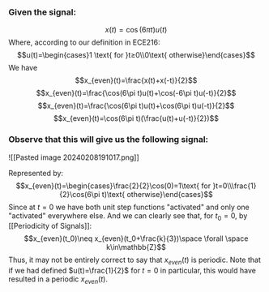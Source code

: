 
### Given the signal:
$$x(t)=\cos(6\pi t)u(t)$$
Where, according to our definition in ECE216:
$$u(t)=\begin{cases}1 \text{ for }t≥0\\0\text{ otherwise}\end{cases}$$
We have $$x_{even}(t)=\frac{x(t)+x(-t)}{2}$$
$$x_{even}(t)=\frac{\cos(6\pi t)u(t)+\cos(-6\pi t)u(-t)}{2}$$$$x_{even}(t)=\frac{\cos(6\pi t)u(t)+\cos(6\pi t)u(-t)}{2}$$$$x_{even}(t)=\cos(6\pi t)(\frac{u(t)+u(-t)}{2})$$


### Observe that this will give us the following signal:
![[Pasted image 20240208191017.png]]

Represented by:
$$x_{even}(t)=\begin{cases}\frac{2}{2}\cos(0)=1\text{ for }t=0\\\frac{1}{2}\cos(6\pi t)\text{ otherwise}\end{cases}$$
Since at $t=0$ we have both unit step functions "activated" and only one "activated" everywhere else.
And we can clearly see that, for $t_0=0$, by [[Periodicity of Signals]]:
$$x_{even}(t_0)\neq x_{even}(t_0+\frac{k}{3})\space \forall \space k\in\mathbb{Z}$$
Thus, it may not be entirely correct to say that $x_{even}(t)$ is periodic. Note that if we had defined $u(t)=\frac{1}{2}$ for $t=0$ in particular, this would have resulted in a periodic $x_{even}(t)$.
